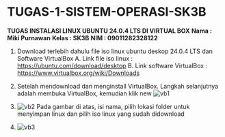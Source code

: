 # TUGAS-1-SISTEM-OPERASI-SK3B

  **TUGAS INSTALASI LINUX UBUNTU 24.0.4 LTS DI VIRTUAL BOX**
  **Nama : Miki Purnawan**
  **Kelas : SK3B**
  **NIM : 09011282328122**

  1.   Download terlebih dahulu file iso linux ubuntu deskop 24.0.4 LTS dan Software VirtualBox
     A. Link file iso linux : https://ubuntu.com/download/desktop
     B. Link software VirtualBox : https://www.virtualbox.org/wiki/Downloads

  2. Setelah mendownload dan menginstall VirtualBox. Langkah selanjutnya adalah membuka VirtualBox, kemudian klik new
     ![vb1](https://github.com/user-attachments/assets/fe65780e-eb0f-4052-b867-ee66c864cce3)

  3. ![vb2](https://github.com/user-attachments/assets/3b3910b1-6411-46b0-805f-a85357169c49)
     Pada gambar di atas, isi nama, pilih lokasi folder untuk menyimpan linux dan pilih iso linux yang sudah didownload

  4. ![vb3](https://github.com/user-attachments/assets/66dd4505-fa3e-4872-b783-7bf3b7fa0fd4)

  
